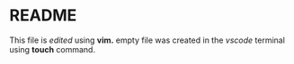 # README

This file is *edited* using **vim.** empty file was created in the *vscode* terminal using **touch** command.


